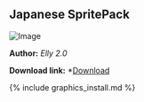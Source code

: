 ## Japanese SpritePack

![Image](https://cdn.discordapp.com/attachments/703363696495427656/704779127772938299/unknown.png)

**Author:** *Elly 2.0*

**Download link:** *[Download](https://drive.google.com/file/d/1xpKO-LIGOtZZ4xYb640-fks-mDD93ySQ/view?usp=sharing)

{% include graphics_install.md %}


